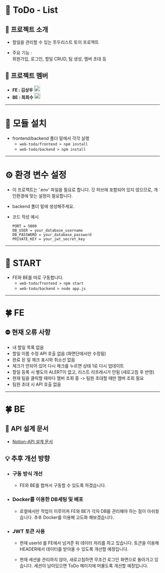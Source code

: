 # 📑 ToDo - List
## 👋 프로젝트 소개
- 할일을 관리할 수 있는 투두리스트 토이 프로젝트

- 주요 기능 :   
    회원가입, 로그인, 할일 CRUD, 팀 생성, 멤버 초대 등

## 🙆 프로젝트 멤버
- **FE : 김상우** [<img src="https://upload.wikimedia.org/wikipedia/commons/thumb/9/95/Font_Awesome_5_brands_github.svg/640px-Font_Awesome_5_brands_github.svg.png" width="20px" height="20px" alt="GitHub"></img>](https://github.com/daisyyb)
- **BE : 최희수** [<img src="https://upload.wikimedia.org/wikipedia/commons/thumb/9/95/Font_Awesome_5_brands_github.svg/640px-Font_Awesome_5_brands_github.svg.png" width="20px" height="20px" alt="GitHub"></img>](https://github.com/HS-01219)

---

# 🌟 모듈 설치
- frontend/backend 폴더 밑에서 각각 실행
    - `web-todo/frontend > npm install`
    - `web-todo/backend > npm install`

---

# ⚙️ 환경 변수 설정
- 이 프로젝트는 '.env' 파일을 필요로 합니다. 깃 허브에 포함되어 있지 않으므로, 개인환경에 맞는 설정이 필요합니다.

- backend 폴더 밑에 생성해주세요.
- 코드 작성 예시

    ```
    PORT = 5000
    DB_USER = your_database_username
    DB_PASSWORD = your_database_password
    PRIVATE_KEY = your_jwt_secret_key
    ```
--- 

# 🚀 START
- FE와 BE를 따로 구동합니다.
    - `web-todo/frontend > npm start`
    - `web-todo/backend > node app.js`
---

# 🍀 FE
## ⛔ 현재 오류 사항
- 내 할일 목록 없음
- 할일 이름 수정 API 호출 없음 (화면단에서만 수정됨)
- 완료 된 일 체크 표시와 취소선 없음
 - 체크가 안되어 있어 다시 체크를 누르면 상태 1로 다시 업데이트
- 할일 등록 시 별도의 ALERT이 없고, 리스트 리프레시가 안됨 (새로고침 후 반영)
- 현재 팀을 클릭할 때마다 멤버 조회 중 -> 팀원 초대할 때만 멤버 조회 필요
- 팀원 초대 시 API 호출 없음

---

# 🍀 BE
##  📖 API 설계 문서
- [Notion-API 설계 문서](https://rang01.notion.site/ToDoList-1b2e94ddcb83806bba35dc4cdff66a8f?pvs=4)
   
## 💡 추후 개선 방향
- ### 구동 방식 개선
    - FE와 BE를 합쳐서 구동할 수 있도록 하겠습니다.

- ### Docker를 이용한 DB세팅 및 배포
    - 로컬에서만 작업이 이루어져 FE와 BE가 각자 DB를 관리해야 하는 점이 아쉬웠습니다. 추후 Docker를 이용해 고도화 해보겠습니다.

- ### JWT 토큰 사용
    - 현재 userId 를 FE에서 넘겨준 뒤 데이터 처리를 하고 있습니다. 토큰을 이용해 HEADER에서 데이터를 받아올 수 있도록 개선할 예정입니다.

    - 현재 세션을 관리하지 않아, 새로고침하면 무조건 로그인 화면으로 돌아가고 있습니다. 세션이 남아있으면 ToDo 페이지에 머물도록 개선할 예정입니다.

